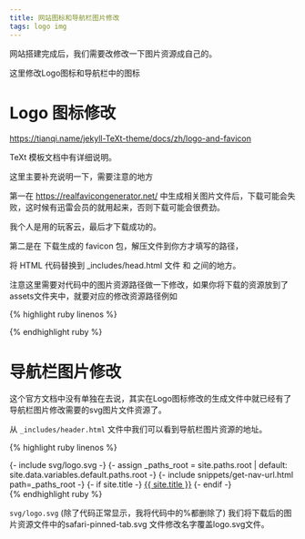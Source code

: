 ```yaml
---
title: 网站图标和导航栏图片修改
tags: logo img
---
```


网站搭建完成后，我们需要改修改一下图片资源成自己的。

这里修改Logo图标和导航栏中的图标

Logo 图标修改
============

<https://tianqi.name/jekyll-TeXt-theme/docs/zh/logo-and-favicon>

TeXt 模板文档中有详细说明。

这里主要补充说明一下，需要注意的地方

第一在 <https://realfavicongenerator.net/> 中生成相关图片文件后，下载可能会失败，这时候有迅雷会员的就用起来，否则下载可能会很费劲。

我个人是用的玩客云，最后才下载成功的。

第二是在 下载生成的 favicon 包，解压文件到你方才填写的路径，

将 HTML 代码替换到 _includes/head.html 文件 <!-- begin favicon --> 和 <!-- end favicon --> 之间的地方。

注意这里需要对代码中的图片资源路径做一下修改，如果你将下载的资源放到了assets文件夹中，就要对应的修改资源路径例如

{% highlight ruby linenos %}
<!-- begin favicon -->
<link rel="apple-touch-icon" sizes="180x180" href="/assets/apple-touch-icon.png">
<link rel="icon" type="image/png" sizes="32x32" href="/assets/favicon-32x32.png">
<link rel="icon" type="image/png" sizes="16x16" href="/assets/favicon-16x16.png">
<link rel="manifest" href="/assets/site.webmanifest">
<link rel="mask-icon" href="/assets/safari-pinned-tab.svg" color="#5bbad5">
<meta name="msapplication-TileColor" content="#da532c">
<meta name="theme-color" content="#ffffff">
<!-- end favicon -->
{% endhighlight ruby %}



导航栏图片修改
============

这个官方文档中没有单独在去说，其实在Logo图标修改的生成文件中就已经有了导航栏图片修改需要的svg图片文件资源了。

从 `_includes/header.html`  文件中我们可以看到导航栏图片资源的地址。

{% highlight ruby linenos %}
<div class="header__brand">
  {- include svg/logo.svg -}
  {- assign _paths_root = site.paths.root | default: site.data.variables.default.paths.root  -}
  {- include snippets/get-nav-url.html path=_paths_root -}
  {- if site.title -}
    <a title="{- if site.description -}{{ site.description }}{- endif -}" href="{{ __return }}">{{ site.title }}</a>
  {- endif -}
</div>
{% endhighlight ruby %}

`svg/logo.svg`
(除了代码正常显示，我将代码中的%都删除了)
我们将下载后的图片资源文件中的safari-pinned-tab.svg 文件修改名字覆盖logo.svg文件。



